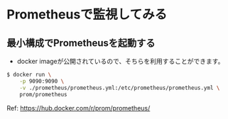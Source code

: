 #  Prometheusで監視してみる
## 最小構成でPrometheusを起動する
- docker imageが公開されているので、そちらを利用することができます。

```bash
$ docker run \
    -p 9090:9090 \
    -v ./prometheus/prometheus.yml:/etc/prometheus/prometheus.yml \
    prom/prometheus
```
Ref: https://hub.docker.com/r/prom/prometheus/
